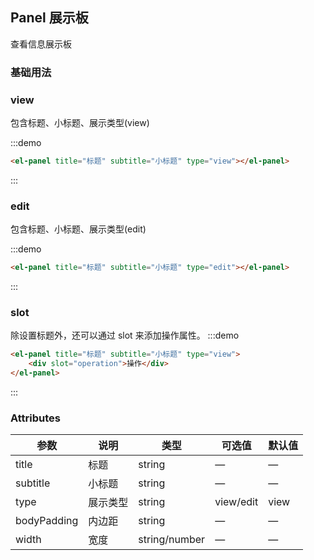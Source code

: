 ## Panel 展示板
查看信息展示板


### 基础用法

### view
包含标题、小标题、展示类型(view)

:::demo 
```html
<el-panel title="标题" subtitle="小标题" type="view"></el-panel>
```
:::

### edit
包含标题、小标题、展示类型(edit)

:::demo 
```html
<el-panel title="标题" subtitle="小标题" type="edit"></el-panel>

```
:::

### slot
除设置标题外，还可以通过 slot 来添加操作属性。
:::demo 
```html
<el-panel title="标题" subtitle="小标题" type="view">
    <div slot="operation">操作</div>
</el-panel>

```
:::

### Attributes
| 参数      | 说明    | 类型      | 可选值       | 默认值   |
|---------- |-------- |---------- |-------------  |-------- |
| title | 标题 | string | — | — |
| subtitle | 小标题 | string | — | — |
| type | 展示类型 | string | view/edit | view |
| bodyPadding | 内边距 | string | — | — |
| width | 宽度 | string/number | — | — |